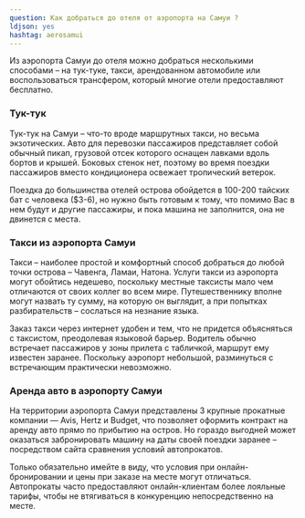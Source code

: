 ```yaml
---
question: Как добраться до отеля от аэропорта на Самуи ?
ldjson: yes
hashtag: aerosamui
---
```



Из аэропорта Самуи до отеля можно добраться несколькими способами – на тук-туке, такси, арендованном автомобиле или воспользоваться трансфером, который многие отели предоставляют бесплатно.

### Тук-тук

Тук-тук на Самуи – что-то вроде маршрутных такси, но весьма экзотических. Авто для перевозки пассажиров представляет собой обычный пикап, грузовой отсек которого оснащен лавками вдоль бортов и крышей. Боковых стенок нет, поэтому во время поездки пассажиров вместо кондиционера освежает тропический ветерок.

Поездка до большинства отелей острова обойдется в 100-200 тайских бат с человека ($3-6), но нужно быть готовым к тому, что помимо Вас в нем будут и другие пассажиры, и пока машина не заполнится, она не двинется с места.

### Такси из аэропорта Самуи

Такси – наиболее простой и комфортный способ добраться до любой точки острова – Чавенга, Ламаи, Натона. Услуги такси из аэропорта могут обойтись недешево, поскольку местные таксисты мало чем отличаются от своих коллег во всем мире. Путешественнику вполне могут назвать ту сумму, на которую он выглядит, а при попытках разбирательств – сослаться на незнание языка.

Заказ такси через интернет удобен и тем, что не придется объясняться с таксистом, преодолевая языковой барьер. Водитель обычно встречает пассажиров у зоны прилета с табличкой, маршрут ему известен заранее. Поскольку аэропорт небольшой, разминуться с встречающим практически невозможно.

### Аренда авто в аэропорту Самуи

На территории аэропорта Самуи представлены 3 крупные прокатные компании — Avis, Hertz и Budget, что позволяет оформить контракт на аренду авто прямо по прибытию на остров. Но гораздо выгодней может оказаться забронировать машину на даты своей поездки заранее – посредством сайта сравнения условий автопрокатов.

Только обязательно имейте в виду, что условия при онлайн-бронировании и цены при заказе на месте могут отличаться. Автопрокаты часто предоставляют онлайн-клиентам более лояльные тарифы, чтобы не втягиваться в конкуренцию непосредственно на месте.
